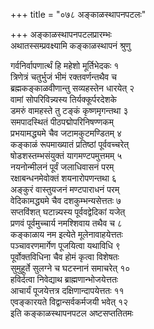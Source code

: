 +++
title = "०७८ अङ्काळस्थापनपटलः"

+++
अङ्काळस्थापनपटलप्रारम्भः    
अथातस्सम्प्रवक्ष्यामि कङ्काळस्थापनं श्रुणु  

गर्वनिर्वापणार्त्थं हि महेशो मूर्तिभेदकः १  
त्रिणेत्रं चतुर्भुजं भीमं रक्तवर्णन्तथैव च  
ब्रह्मकङ्काळवीणान्तु सव्यहस्तेन धारयेत् २  
वामां सोपरिविन्न्यस्य तिर्यक्कूर्परदेशके  
डमरुं वामहस्ते तु टङ्कं कृष्णमृगन्तथा ३  
समपादस्थितं पीठपद्मोपरिनिषण्णकम्  
प्रभयामद्ध्यमे चैव जटामकुटमण्डितम् ४  
कङ्काळं रूपमाख्यातं प्रतिष्ठां पूर्ववच्चरेत्  
षोडशस्तम्भसंयुक्तं यागमण्टपमुत्तमम् ५  
नयनोन्मीलनं पूर्वं जलाधिवासनं परम्  
रक्षाबन्धनमेवोक्तं शयनारोपणन्तथा ६  
अङ्कुरं वास्तुयजनं मण्टपाराधनं परम्  
वेदिकामद्ध्यमे चैव दशकुम्भन्यसेत्ततः ७  
सप्तविंशत् घटान्न्यस्य पूर्ववद्वेदिकां यजेत्  
प्रणवं पूर्वमुच्चार्य नमश्शिवाय तथैव च ८  
कङ्काळाय नम इत्येते मूलेनावाहयेत्ततः  
पञ्चावरणमार्गेण पूजयित्वा यथाविधि ९  
पूर्वोक्तविधिना चैव होमं कृत्वा विशेषतः  
सुमुहूर्ते सुलग्ने च घटस्नानं समाचरेत् १०  
हविर्दत्वा निवेद्याथ ब्राह्मणान्भोजयेत्ततः  
आचार्यं पूजयेत्तत्र दक्षिणान्दापयेत्ततः ११  
एवङ्कारयते विद्वान्सर्वकर्मजयी भवेत् १२  
इति कङ्काळस्थापनपटल अष्टसप्ततितमः  
